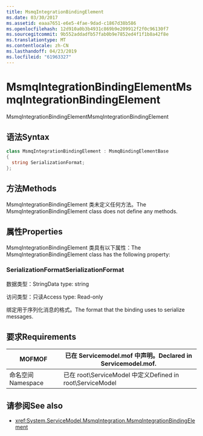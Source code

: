 ```yaml
---
title: MsmqIntegrationBindingElement
ms.date: 03/30/2017
ms.assetid: eaaa7651-e6e5-4fae-9dad-c1867d38b586
ms.openlocfilehash: 12d910a0b3b4931c869b9e209912f2f0c96130f7
ms.sourcegitcommit: 9b552addadfb57fab0b9e7852ed4f1f1b8a42f8e
ms.translationtype: MT
ms.contentlocale: zh-CN
ms.lasthandoff: 04/23/2019
ms.locfileid: "61963327"
---
```

# <a name="msmqintegrationbindingelement"></a><span data-ttu-id="52aaa-102">MsmqIntegrationBindingElement</span><span class="sxs-lookup"><span data-stu-id="52aaa-102">MsmqIntegrationBindingElement</span></span>
<span data-ttu-id="52aaa-103">MsmqIntegrationBindingElement</span><span class="sxs-lookup"><span data-stu-id="52aaa-103">MsmqIntegrationBindingElement</span></span>  
  
## <a name="syntax"></a><span data-ttu-id="52aaa-104">语法</span><span class="sxs-lookup"><span data-stu-id="52aaa-104">Syntax</span></span>  
  
```csharp  
class MsmqIntegrationBindingElement : MsmqBindingElementBase  
{  
  string SerializationFormat;  
};  
```  
  
## <a name="methods"></a><span data-ttu-id="52aaa-105">方法</span><span class="sxs-lookup"><span data-stu-id="52aaa-105">Methods</span></span>  
 <span data-ttu-id="52aaa-106">MsmqIntegrationBindingElement 类未定义任何方法。</span><span class="sxs-lookup"><span data-stu-id="52aaa-106">The MsmqIntegrationBindingElement class does not define any methods.</span></span>  
  
## <a name="properties"></a><span data-ttu-id="52aaa-107">属性</span><span class="sxs-lookup"><span data-stu-id="52aaa-107">Properties</span></span>  
 <span data-ttu-id="52aaa-108">MsmqIntegrationBindingElement 类具有以下属性：</span><span class="sxs-lookup"><span data-stu-id="52aaa-108">The MsmqIntegrationBindingElement class has the following property:</span></span>  
  
### <a name="serializationformat"></a><span data-ttu-id="52aaa-109">SerializationFormat</span><span class="sxs-lookup"><span data-stu-id="52aaa-109">SerializationFormat</span></span>  
 <span data-ttu-id="52aaa-110">数据类型：String</span><span class="sxs-lookup"><span data-stu-id="52aaa-110">Data type: string</span></span>  
  
 <span data-ttu-id="52aaa-111">访问类型：只读</span><span class="sxs-lookup"><span data-stu-id="52aaa-111">Access type: Read-only</span></span>  
  
 <span data-ttu-id="52aaa-112">绑定用于序列化消息的格式。</span><span class="sxs-lookup"><span data-stu-id="52aaa-112">The format that the binding uses to serialize messages.</span></span>  
  
## <a name="requirements"></a><span data-ttu-id="52aaa-113">要求</span><span class="sxs-lookup"><span data-stu-id="52aaa-113">Requirements</span></span>  
  
|<span data-ttu-id="52aaa-114">MOF</span><span class="sxs-lookup"><span data-stu-id="52aaa-114">MOF</span></span>|<span data-ttu-id="52aaa-115">已在 Servicemodel.mof 中声明。</span><span class="sxs-lookup"><span data-stu-id="52aaa-115">Declared in Servicemodel.mof.</span></span>|  
|---------|-----------------------------------|  
|<span data-ttu-id="52aaa-116">命名空间</span><span class="sxs-lookup"><span data-stu-id="52aaa-116">Namespace</span></span>|<span data-ttu-id="52aaa-117">已在 root\ServiceModel 中定义</span><span class="sxs-lookup"><span data-stu-id="52aaa-117">Defined in root\ServiceModel</span></span>|  
  
## <a name="see-also"></a><span data-ttu-id="52aaa-118">请参阅</span><span class="sxs-lookup"><span data-stu-id="52aaa-118">See also</span></span>

- <xref:System.ServiceModel.MsmqIntegration.MsmqIntegrationBindingElement>
